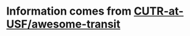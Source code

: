 # Information comes from [CUTR-at-USF/awesome-transit](https://github.com/CUTR-at-USF/awesome-transit)

